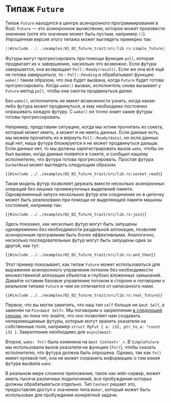 # Типаж `Future`

Типаж `Future` находится в центре асинхронного программирования в Rust. `Future` — это асинхронное вычисление, которое может произвести значение (хотя это значение может быть пустым, например `()`). *Упрощённая* версия этого типажа может выглядеть примерно так:

```rust
{{#include ../../examples/02_02_future_trait/src/lib.rs:simple_future}}
```

Футуры могут прогрессировать при помощи функции `poll`, которая продвигает их к завершению, насколько это возможно. Если футура завершается, она возвращает `Poll::Ready(result)`. Если же она всё ещё не готова завершиться, то - `Poll::Pending` и обрабатывает функцию `wake()` таким образом, что она будет вызвана, когда `Future` будет готова прогрессировать. Когда `wake()` вызван, исполнитель снова вызывает у `Future` метод `poll`, чтобы она смогла продвинуться далее.

Без `wake()`, исполнитель не имеет возможности узнать, когда какая-либо футура может продвинуться, и ему необходимо постоянно опрашивать каждую футуру. С `wake()` он точно знает какие футуры готовы прогрессировать.

Например, представим ситуацию, когда мы хотим прочитать из сокета, который может иметь, а может и не иметь данных. Если данные есть, мы можем прочитать их и вернуть `Poll::Ready(data)`, но если данных ещё нет, наша футура блокируется и не может продвинуться дальше. Если данных нет, то мы должны зарегистрировать вызов `wake`, чтобы он был вызван, когда данные появятся в сокете, и сообщил нашему исполнителю, что футура готова прогрессировать. Простая футура `SocketRead` может выглядеть следующим образом:

```rust,ignore
{{#include ../../examples/02_02_future_trait/src/lib.rs:socket_read}}
```

Такая модель футур позволяет держать вместе несколько асинхронных операций без лишних промежуточных выделений памяти. Одновременный запуск нескольких футур или соединение их в цепочку может быть реализовано при помощи не выделяющей памяти машины состояний, например так:

```rust,ignore
{{#include ../../examples/02_02_future_trait/src/lib.rs:join}}
```

Здесь показано, как несколько футур могут быть запущены одновременно без необходимости раздельной аллокации, позволяя асинхронным программам быть более эффективными. Аналогично, несколько последовательных футур могут быть запущены одна за другой, как тут:

```rust,ignore
{{#include ../../examples/02_02_future_trait/src/lib.rs:and_then}}
```

Этот пример показывает, как типаж `Future` может использоваться для выражения асинхронного управления потоком без необходимости множественной аллокации объектов и глубоко вложенных замыканий. Давайте оставим базовое управление потоком в стороне и поговорим о реальном типаже `Future` и чем он отличается от написанного нами.

```rust,ignore
{{#include ../../examples/02_02_future_trait/src/lib.rs:real_future}}
```

Первое, что вы могли заметить, что наш тип `self` больше не `&mut Self`, а заменён на `Pin<&mut Self>`. Мы поговорим о закреплении [в следующей секции], но пока что знайте, что оно позволяет нам создавать неперемещаемые футуры, которые могут хранить указатели на собственные поля, например `struct MyFut { a: i32, ptr_to_a: *const i32 }`. Закрепление необходимо для `async`/`await`.

Второе, `wake: fn()` была изменена на `&mut Context<'_>`. В `SimpleFuture` мы использовали вызов указателя на функцию (`fn()`), чтобы сказать исполнителю, что футура должна быть опрошена. Однако, так как `fn()` имеет нулевой тип, она не может сохранить информацию о том *какая* футура вызвала `wake`.

В реальном мире сложное приложение, такое как web-сервер, может иметь тысячи различных подключений, все пробуждения которых должны обрабатываться отдельно. Тип `Context` решает это, предоставляя доступ к значению типа `Waker`, который может быть использован для пробуждения конкретной задачи.


[в следующей секции]: ../04_pinning/01_chapter.md